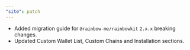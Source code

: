 ```yaml
---
"site": patch
---
```


- Added migration guide for `@rainbow-me/rainbowkit` `2.x.x` breaking changes.
- Updated Custom Wallet List, Custom Chains and Installation sections.
